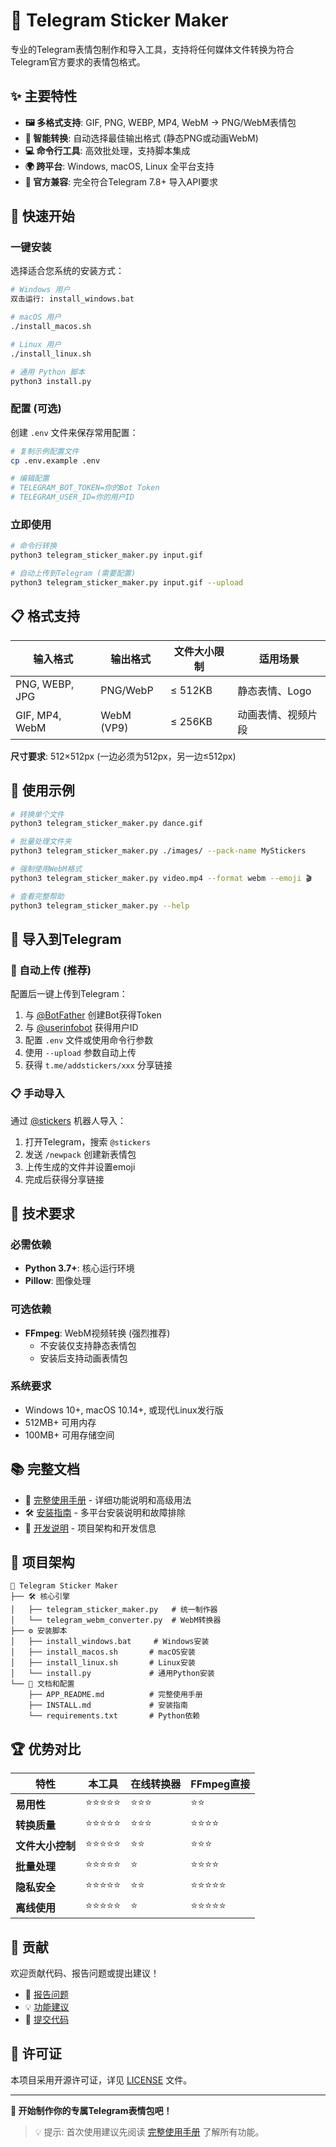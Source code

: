 # 🎯 Telegram Sticker Maker

专业的Telegram表情包制作和导入工具，支持将任何媒体文件转换为符合Telegram官方要求的表情包格式。

## ✨ 主要特性

- **🖼️ 多格式支持**: GIF, PNG, WEBP, MP4, WebM → PNG/WebM表情包
- **🎨 智能转换**: 自动选择最佳输出格式 (静态PNG或动画WebM)
- **💻 命令行工具**: 高效批处理，支持脚本集成
- **🌍 跨平台**: Windows, macOS, Linux 全平台支持
- **🎯 官方兼容**: 完全符合Telegram 7.8+ 导入API要求

## 🚀 快速开始

### 一键安装

选择适合您系统的安装方式：

```bash
# Windows 用户
双击运行: install_windows.bat

# macOS 用户
./install_macos.sh

# Linux 用户  
./install_linux.sh

# 通用 Python 脚本
python3 install.py
```

### 配置 (可选)

创建 `.env` 文件来保存常用配置：

```bash
# 复制示例配置文件
cp .env.example .env

# 编辑配置
# TELEGRAM_BOT_TOKEN=你的Bot Token
# TELEGRAM_USER_ID=你的用户ID
```

### 立即使用

```bash
# 命令行转换
python3 telegram_sticker_maker.py input.gif

# 自动上传到Telegram (需要配置)
python3 telegram_sticker_maker.py input.gif --upload
```

## 📋 格式支持

| 输入格式 | 输出格式 | 文件大小限制 | 适用场景 |
|----------|----------|--------------|----------|
| PNG, WEBP, JPG | PNG/WebP | ≤ 512KB | 静态表情、Logo |
| GIF, MP4, WebM | WebM (VP9) | ≤ 256KB | 动画表情、视频片段 |

**尺寸要求**: 512×512px (一边必须为512px，另一边≤512px)

## 🎨 使用示例
```bash
# 转换单个文件
python3 telegram_sticker_maker.py dance.gif

# 批量处理文件夹
python3 telegram_sticker_maker.py ./images/ --pack-name MyStickers

# 强制使用WebM格式
python3 telegram_sticker_maker.py video.mp4 --format webm --emoji 🎬

# 查看完整帮助
python3 telegram_sticker_maker.py --help
```

## 📱 导入到Telegram

### 🚀 自动上传 (推荐)

配置后一键上传到Telegram：

1. 与 [@BotFather](https://t.me/BotFather) 创建Bot获得Token
2. 与 [@userinfobot](https://t.me/userinfobot) 获得用户ID  
3. 配置 `.env` 文件或使用命令行参数
4. 使用 `--upload` 参数自动上传
5. 获得 `t.me/addstickers/xxx` 分享链接

### 📋 手动导入

通过 [@stickers](https://t.me/stickers) 机器人导入：

1. 打开Telegram，搜索 `@stickers`
2. 发送 `/newpack` 创建新表情包
3. 上传生成的文件并设置emoji
4. 完成后获得分享链接

## 🔧 技术要求

### 必需依赖
- **Python 3.7+**: 核心运行环境
- **Pillow**: 图像处理

### 可选依赖
- **FFmpeg**: WebM视频转换 (强烈推荐)
  - 不安装仅支持静态表情包
  - 安装后支持动画表情包

### 系统要求
- Windows 10+, macOS 10.14+, 或现代Linux发行版
- 512MB+ 可用内存
- 100MB+ 可用存储空间

## 📚 完整文档

- 📖 [完整使用手册](APP_README.md) - 详细功能说明和高级用法
- 🛠️ [安装指南](INSTALL.md) - 多平台安装说明和故障排除
- 🔧 [开发说明](CLAUDE.md) - 项目架构和开发信息

## 🎯 项目架构

```
🎯 Telegram Sticker Maker
├── 🛠️ 核心引擎
│   ├── telegram_sticker_maker.py   # 统一制作器
│   └── telegram_webm_converter.py  # WebM转换器  
├── ⚙️ 安装脚本
│   ├── install_windows.bat     # Windows安装
│   ├── install_macos.sh       # macOS安装
│   ├── install_linux.sh       # Linux安装
│   └── install.py             # 通用Python安装
└── 📖 文档和配置
    ├── APP_README.md          # 完整使用手册
    ├── INSTALL.md             # 安装指南
    └── requirements.txt       # Python依赖
```

## 🏆 优势对比

| 特性 | 本工具 | 在线转换器 | FFmpeg直接 |
|------|-------|------------|------------|
| **易用性** | ⭐⭐⭐⭐⭐ | ⭐⭐⭐ | ⭐⭐ |
| **转换质量** | ⭐⭐⭐⭐⭐ | ⭐⭐⭐ | ⭐⭐⭐⭐ |
| **文件大小控制** | ⭐⭐⭐⭐⭐ | ⭐⭐ | ⭐⭐⭐ |
| **批量处理** | ⭐⭐⭐⭐⭐ | ⭐ | ⭐⭐⭐⭐ |
| **隐私安全** | ⭐⭐⭐⭐⭐ | ⭐⭐ | ⭐⭐⭐⭐⭐ |
| **离线使用** | ⭐⭐⭐⭐⭐ | ⭐ | ⭐⭐⭐⭐⭐ |

## 🤝 贡献

欢迎贡献代码、报告问题或提出建议！

- 🐛 [报告问题](../../issues)
- 💡 [功能建议](../../discussions) 
- 🔧 [提交代码](../../pulls)

## 📄 许可证

本项目采用开源许可证，详见 [LICENSE](LICENSE) 文件。

---

**🎉 开始制作你的专属Telegram表情包吧！**

> 💡 提示: 首次使用建议先阅读 [完整使用手册](APP_README.md) 了解所有功能。